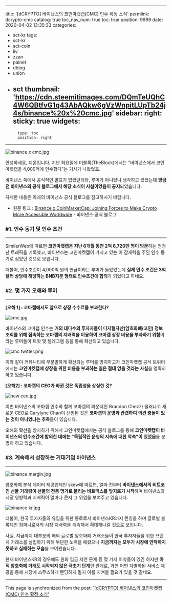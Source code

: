 
---
title: '[dCRYPTO] 바이낸스의 코인마켓캡(CMC) 인수 확정 소식'
permlink: dcrypto-cmc
catalog: true
toc_nav_num: true
toc: true
position: 9999
date: 2020-04-02 13:35:33
categories:
- sct-kr
tags:
- sct-kr
- sct-coin
- liv
- zzan
- palnet
- dblog
- union
- sct
thumbnail: 'https://cdn.steemitimages.com/DQmTeUQhC4W6QBtfvG1q43AbAQkw6gVzWnpitLUpTb24j4s/binance%20x%20cmc.jpg'
sidebar:
    right:
        sticky: true
widgets:
    -
        type: toc
        position: right
---


![binance x cmc.jpg](https://cdn.steemitimages.com/DQmTeUQhC4W6QBtfvG1q43AbAQkw6gVzWnpitLUpTb24j4s/binance%20x%20cmc.jpg)

안녕하세요, 디온입니다. 지난 화요일에 더블록(TheBlock)에서는 "바이낸스에서 코인마켓캡을 4,000억에 인수했다"는 기사가 나왔었죠.

바이낸스 쪽에서 공식적인 발표가 없었던터라, 루머가 아니었나 생각하고 있었는데  **방금 전 바이낸스의 공식 블로그에서 해당 소식이 사실이었음이 공지**되었습니다.

자세한 내용은 아래의 바이낸스 공식 블로그를 참고하시기 바랍니다.


- 원문 링크 : [Binance x CoinMarketCap: Joining Forces to Make Crypto More Accessible Worldwide](https://www.binance.com/en/blog/421499824684900494/Binance-x-CoinMarketCap-Joining-Forces-to-Make-Crypto-More-Accessible-Worldwide) - 바이낸스 공식 블로그


### #1. 인수 동기 및 인수 조건
---
SimilarWeb에 따르면 **코인마켓캡은 지난 6개월 동안 2억 6,720만 명이 방문**하는 엄청난 트래픽을 기록했고, 바이낸스는 코인마켓캡이 가지고 있는 이 잠재력을 주된 인수 동기로 삼았던 것으로 보입니다.

더불어, 인수조건이 4,000억 원의 현금이라는 루머가 돌았었는데 **실제 인수 조건은  3억 달러 상당에 해당하는 BNB지분 형태로 인수조건에 합의**가 되었다고 하네요.

### #2. 몇 가지 오해와 루머
---

**[오해 1] : 코마캡에서도 앞으로 상장 수수료를 부과한다?**

![cmc.jpg](https://cdn.steemitimages.com/DQmbd8QXSuN1hRGPd6ZHyv9uSzpUBunuvMGYitPn2zSe7P5/cmc.jpg)

바이낸스의 코마캡 인수는 **거의 대다수의 투자자들이 디지털자산(암호화폐/코인) 정보 조회를 위해 접속하는 코마캡의 지배력을 이용하여 코마캡 상장 비용을 부과하기 위함**이라는 루머들이 트윗 및 텔레그램 등을 통해 확산되고 있습니다.

![cmc twitter.png](https://cdn.steemitimages.com/DQmXfHGt5unA29QvU9gjYpsduGfZMVwenUDvnhpg7BSfVvW/cmc%20twitter.png)

이와 같이 커뮤니티에 무분별하게 확산되는 루머를 방지하고자 코인마켓캡 공식 트위터에서는 **코인마켓캡에 상장을 위한 비용을 부과하는 일은 절대 없을 것라는 사실**을 명확히 하고 있습니다.

**[오해2] : 코마캡의 CEO가 바뀐 것은 독립성을 상실한 것?**

![new ceo.jpg](https://cdn.steemitimages.com/DQmYEGLC95e4igiyWpivpk8WNfKbXU3oUo1At1KZ5bJvYTu/new%20ceo.jpg)

이번 바이낸스의 코마캡 인수와 함께 코마캡의 파운더인 Brandon Chez가 물러나고 새로운 CEO로 Carylyne Chan이 선임된 것은 **코마캡의 운영과 관련하여 의견 충돌이 있는 것이 아니었냐는 추측**들이 있습니다.

오해의 확산을 방지하기 위해서 코인마켓캡에서는 공식 블로그를 통해 **코인마켓캡이 바이낸스의 인수조건에 합의한 데에는 "독립적인 운영의 지속에 대한 약속"이 있었음**을 분명히 하고 있습니다.

### #3. 계속해서 성장하는 거대기업 바이낸스
---

![binance margin.jpg](https://cdn.steemitimages.com/DQmdJ4fTQHoWE5GnNBhJDhhyiADjboeF7a5WxKpHdy1DG5H/binance%20margin.jpg)

암호화폐 분석 데이터 제공업체인 skew에 따르면, 얼마 전부터 **바이낸스에서의 비트코인 선물 거래량이 선물의 전통 명가로 불리는 비트맥스를 앞지르기 시작**하며 바이낸스의 시장 영향력과 지배력이 얼마나 큰지 그 위엄을 보여주고 있습니다. 

![binance kr.jpg](https://cdn.steemitimages.com/DQmNzWcoBeBZWwhLMgd5N6zKEAqJyeQ9T2BeFvf3wvbmyH4/binance%20kr.jpg)

더불어, 한국 투자자들의 유입을 위한 통로로서 바이낸스KR까지 런칭을 하며 글로벌 블록체인 컴퍼니로서의 시장 지배력을 계속해서 확대해나갈 것으로 보입니다.

사실, 지금까지 대부분의 해외 글로벌 암호화폐 거래소들이 한국 투자자들을 위한 브랜치 거래소를 설립하기 위해 부단한 노력을 해왔으나 **지금까지는 모두가 시장에 안착하지 못하고 실패하는 모습**을 보여줬습니다.

현재 바이낸스KR의 경우에도 원화 입금 지연 문제 등 몇 가지 이슈들이 있긴 하지만 **아직 암호화폐 거래도 시작되지 않은 극초기 단계**인 관계로, 과연 어떤 차별화된 서비스 제공을 통해 시장에 스무스하게 랜딩하게 될지 이를 지켜볼 필요가 있을 것 같네요.

- - -

This page is synchronized from the post: ['[dCRYPTO] 바이낸스의 코인마켓캡(CMC) 인수 확정 소식'](https://steemit.com/@donekim/dcrypto-cmc)
